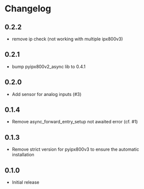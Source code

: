 # Changelog

## 0.2.2

- remove ip check (not working with multiple ipx800v3)

## 0.2.1

- bump pyipx800v2_async lib to 0.4.1

## 0.2.0

- Add sensor for analog inputs (#3)

## 0.1.4

- Remove async_forward_entry_setup not awaited error (cf. #1)

## 0.1.3

- Remove strict version for pyipx800v3 to ensure the automatic installation

## 0.1.0

- Initial release
